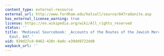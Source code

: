 ```yaml
---
content_type: external-resource
external_url: http://www.fordham.edu/halsall/source/847radanite.asp
has_external_license_warning: true
license: https://en.wikipedia.org/wiki/All_rights_reserved
status: ''
title: 'Medieval Sourcebook: _Accounts of the Routes of the Jewish Merchants to the
  East, 847_'
uid: 930d27cd-0462-420c-8a0c-e39dd9722dd8
wayback_url: ''
---
```

